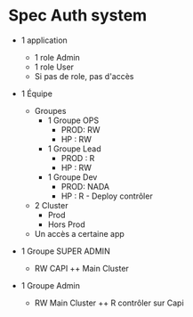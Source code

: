 # Spec Auth system

- 1 application
  - 1 role Admin
  - 1 role User
  - Si pas de role, pas d'accès

- 1 Équipe
  - Groupes
    - 1 Groupe OPS
      - PROD: RW
      - HP : RW
    - 1 Groupe Lead
      - PROD : R
      - HP : RW
    - 1 Groupe Dev
      - PROD: NADA
      - HP : R - Deploy contrôler
  - 2 Cluster
    - Prod
    - Hors Prod
  - Un accès a certaine app

- 1 Groupe SUPER ADMIN
  - RW CAPI ++ Main Cluster
- 1 Groupe Admin
  - RW Main Cluster ++ R contrôler sur Capi
